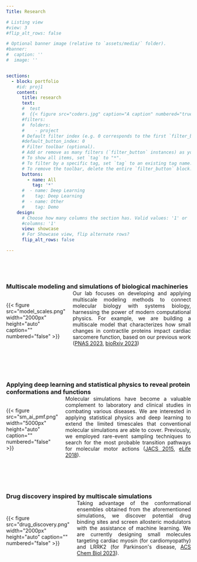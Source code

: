 ```yaml
---
Title: Research

# Listing view
#view: 3
#flip_alt_rows: false

# Optional banner image (relative to `assets/media/` folder).
#banner:
#  caption: ''
#  image: ''


sections:
  - block: portfolio
    #id: proj1
    content:
      title: research
      text: 
      #  test
      #  {{< figure src="coders.jpg" caption="A caption" numbered="true" >}}
      #filters:
      #  folders:
      #    - project
      # Default filter index (e.g. 0 corresponds to the first `filter_button` instance below).
      #default_button_index: 0
      # Filter toolbar (optional).
      # Add or remove as many filters (`filter_button` instances) as you like.
      # To show all items, set `tag` to "*".
      # To filter by a specific tag, set `tag` to an existing tag name.
      # To remove the toolbar, delete the entire `filter_button` block.
      buttons:
        - name: All
          tag: '*'
      #  - name: Deep Learning
      #    tag: Deep Learning
      #  - name: Other
      #    tag: Demo
    design:
      # Choose how many columns the section has. Valid values: '1' or '2'.
      #columns: '1'
      view: showcase
      # For Showcase view, flip alternate rows?
      flip_alt_rows: false

---
```


<!-- Google tag (gtag.js) -->
<script async src="https://www.googletagmanager.com/gtag/js?id=G-9M5LBVNQ1R"></script>
<script>
  window.dataLayer = window.dataLayer || [];
  function gtag(){dataLayer.push(arguments);}
  gtag('js', new Date());

  gtag('config', 'G-9M5LBVNQ1R');
</script>

<div style="margin-bottom: 80px;"></div>

<h3 style="margin-bottom: 0px;">Multiscale modeling and simulations of biological machineries</h3>
<div style="display: flex; align-items: center;">
    <div style="margin-top: 0px;">
        {{< figure src="model_scales.png" width="2000px" height="auto" caption="" numbered="false" >}}
    </div>
    <div style="margin-left: 20px;">
        <p style="margin-top: 0px; text-align: justify;"> Our lab focuses on developing and applying multiscale modeling methods to connect molecular biology with systems biology, harnessing the power of modern computational physics. For example, we are building a multiscale model that characterizes how small changes in contractile proteins impact cardiac sarcomere function, based on our previous work (<a href="https://www.pnas.org/doi/abs/10.1073/pnas.2215836120">PNAS 2023</a>, <a href="https://www.biorxiv.org/content/10.1101/2023.11.10.566646.abstract">bioRxiv 2023</a>)
        </p>
    </div>
</div>

<div style="margin-bottom: 80px;"></div>


<h3 style="margin-bottom: 0px;">Applying deep learning and statistical physics to reveal protein conformations and functions</h3>
<div style="display: flex; align-items: center;">
    <div style="margin-top: 0px;">
        {{< figure src="sm_ai_pmf.png" width="5000px" height="auto" caption="" numbered="false" >}}
    </div>
    <div style="margin-left: 20px;">
        <p style="margin-top: 0px; text-align: justify;"> 
        Molecular simulations have become a valuable complement to laboratory and clinical studies in combating various diseases. We are interested in applying statistical physics and deep learning to extend the limited timescales that conventional molecular simulations are able to cover.
        Previously, we employed rare-event sampling techniques to search for the most probable transition pathways for molecular motor actions (<a href="https://pubs.acs.org/doi/abs/10.1021/ja512605w">JACS 2015</a>, <a href="https://elifesciences.org/articles/34186">eLife 2018</a>).
        </p>
    </div>
</div>

<div style="margin-bottom: 80px;"></div>

<h3 style="margin-bottom: 0px;">Drug discovery inspired by multiscale simulations</h3>
<div style="display: flex; align-items: center;">
    <div style="margin-top: 0px;">
        {{< figure src="drug_discovery.png" width="2000px" height="auto" caption="" numbered="false" >}}
    </div>
    <div style="margin-left: 20px;">
        <p style="margin-top: 0px; text-align: justify;"> Taking advantage of the conformational ensembles obtained from the aforementioned simulations, we discover potential drug binding sites and screen allosteric modulators with the assistance of machine learning. We are currently designing small molecules targeting cardiac myosin (for cardiomyopathy) and LRRK2 (for Parkinson's disease, <a href=” https://pubs.acs.org/doi/full/10.1021/acschembio.2c00868">ACS Chem Biol 2023</a>).
        </p>
    </div>
</div>
